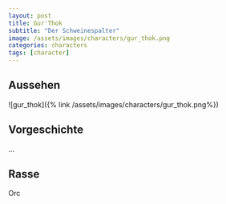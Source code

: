 ```yaml
---
layout: post
title: Gur'Thok
subtitle: "Der Schweinespalter"
image: /assets/images/characters/gur_thok.png
categories: characters
tags: [character]
---
```


## Aussehen
![gur_thok]({% link /assets/images/characters/gur_thok.png%})

## Vorgeschichte
...

## Rasse
Orc